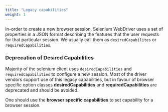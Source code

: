```yaml
---
title: "Legacy capabilities"
weight: 1
---
```

 
In-order to create a new browser session, Selenium WebDriver 
uses a set of properties in a JSON format describing 
the features that the user requests for that particular session. 
We usually call them as `desiredCapabilites` or `requiredCapabilities`.

### Deprecation of Desired Capabilities

Majority of the selenium client uses `desiredCapabilities` and 
`requiredCapabilities` to configure a new session. Most of the 
driver vendors support use of this legacy capabilities, but in favour of
browser specific option classes **desiredCapabilities** and 
**requiredCapabilities** are deprecated and should be avoided.

One should use the **browser specific capabilities** to set 
capability for a browser session.